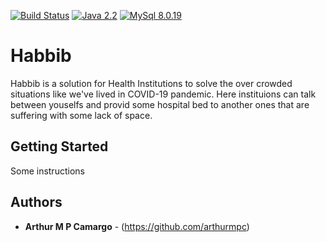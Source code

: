 [![Build Status](https://travis-ci.org/HabbibCorona/Habbib.svg?branch=master)](https://travis-ci.org/HabbibCorona/Habbib)
[![Java 2.2](https://img.shields.io/badge/Java-13.0.2-blue)](https://www.oracle.com/java/technologies/javase-jdk13-downloads.html)
[![MySql 8.0.19](https://img.shields.io/badge/MySql-8.0.19-blue)](https://www.mysql.com/downloads/)

# Habbib

Habbib is a solution for Health Institutions to solve the over crowded situations like we've lived in COVID-19 pandemic.
Here instituions can talk between youselfs and provid some hospital bed to another ones that are suffering with some lack of space.

## Getting Started

Some instructions

## Authors

* **Arthur M P Camargo** - (https://github.com/arthurmpc)

